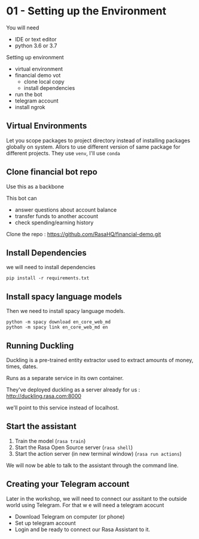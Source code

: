 # 01 - Setting up the Environment

You will need
* IDE or text editor
* python 3.6 or 3.7

Setting up environment
* virtual environment
* financial demo vot
    - clone local copy
    - install dependencies
* run the bot
* telegram account
* install ngrok

## Virtual Environments

Let you scope packages to project directory instead of installing packages globally on system. Allors to use different version of same package for different projects.
They use `venv`, I'll use `conda`


## Clone financial bot repo

Use this as a backbone

This bot can 
* answer questions about account balance
* transfer funds to another account
* check spending/earning history

Clone the repo : https://github.com/RasaHQ/financial-demo.git


## Install Dependencies
we will need to install dependencies

```
pip install -r requirements.txt
```

## Install spacy language models

Then we need to install spacy language models.

```
python -m spacy download en_core_web_md
python -m spacy link en_core_web_md en
```

## Running Duckling

Duckling is a pre-trained entity extractor used to extract amounts of money, times, dates.

Runs as a separate service in its own container.

They've deployed duckling as a server already for us : http://duckling.rasa.com:8000

we'll point to this service instead of localhost.

## Start the assistant

1. Train the model (`rasa train`)
2. Start the Rasa Open Source server (`rasa shell`)
3. Start the action server (in new terminal window) (`rasa run actions`)

We will now be able to talk to the assistant through the command line.

## Creating your Telegram account

Later in the workshop, we will need to connect our assitant to the outside world using Telegram. For that w e will need a telegram acocunt
* Download Telegram on computer (or phone)
* Set up telegram account
* Login and be ready to connect our Rasa Assistant to it.

